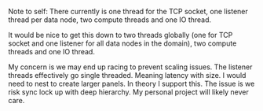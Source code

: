Note to self: There currently is one thread for the TCP socket, one listener thread per data node, two compute threads and one IO thread. 

It would be nice to get this down to two threads globally (one for TCP socket and one listener for all data nodes in the domain), two compute threads and one IO thread.

My concern is we may end up racing to prevent scaling issues. The listener threads effectively go single threaded. Meaning latency with size. I would need to nest to create larger panels. In theory I support this. The issue is we risk sync lock up with deep hierarchy. My personal project will likely never care.